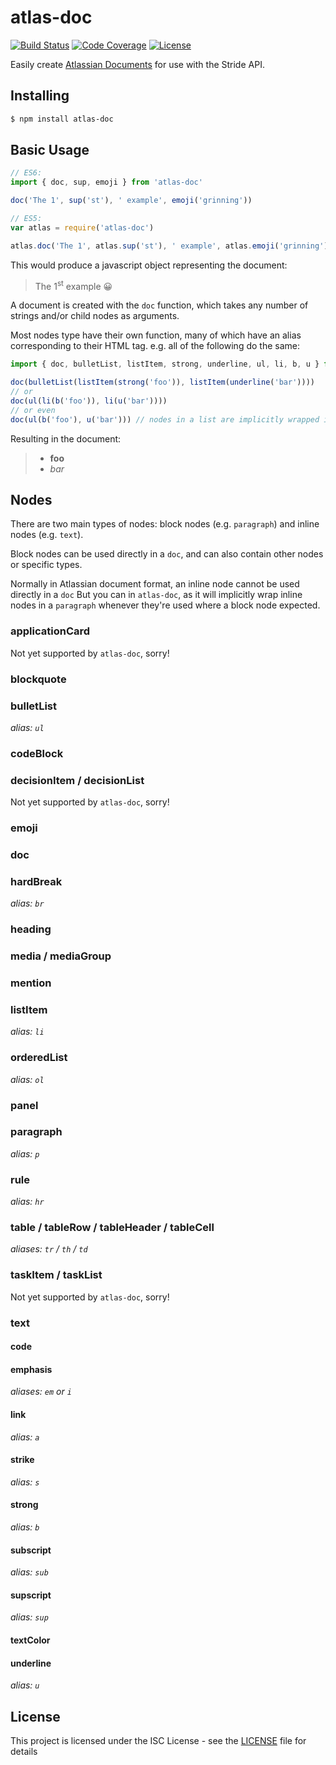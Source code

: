 # atlas-doc

[![Build Status](https://img.shields.io/travis/GREsau/atlas-doc.svg?style=flat)](https://travis-ci.org/GREsau/atlas-doc)
[![Code Coverage](https://img.shields.io/codecov/c/github/GREsau/atlas-doc.svg?style=flat)](https://codecov.io/gh/GREsau/atlas-doc)
[![License](https://img.shields.io/github/license/GREsau/atlas-doc.svg?style=flat)](https://github.com/GREsau/atlas-doc/blob/master/LICENSE)

Easily create [Atlassian Documents](https://developer.atlassian.com/cloud/stride/apis/document/structure/) for use with the Stride API.

## Installing

```sh
$ npm install atlas-doc
```

## Basic Usage

```javascript
// ES6:
import { doc, sup, emoji } from 'atlas-doc'

doc('The 1', sup('st'), ' example', emoji('grinning'))

// ES5:
var atlas = require('atlas-doc')

atlas.doc('The 1', atlas.sup('st'), ' example', atlas.emoji('grinning'))
```

This would produce a javascript object representing the document:
> The 1<sup>st</sup> example :grinning:


A document is created with the `doc` function, which takes any number of strings and/or child nodes as arguments.

Most nodes type have their own function, many of which have an alias corresponding to their HTML tag. e.g. all of the following do the same:
```javascript
import { doc, bulletList, listItem, strong, underline, ul, li, b, u } from 'atlas-doc'

doc(bulletList(listItem(strong('foo')), listItem(underline('bar'))))
// or
doc(ul(li(b('foo')), li(u('bar'))))
// or even
doc(ul(b('foo'), u('bar'))) // nodes in a list are implicitly wrapped in a listItem where necessary
```
Resulting in the document:
> - **foo**
> - _bar_

## Nodes

There are two main types of nodes: block nodes (e.g. `paragraph`) and inline nodes (e.g. `text`).

Block nodes can be used directly in a `doc`, and can also contain other nodes or specific types. 

Normally in Atlassian document format, an inline node cannot be used directly in a `doc` But you can in `atlas-doc`, as it will implicitly wrap inline nodes in a `paragraph` whenever they're used where a block node expected.

### applicationCard
Not yet supported by `atlas-doc`, sorry!

### blockquote

### bulletList
*alias: `ul`*

### codeBlock

### decisionItem / decisionList
Not yet supported by `atlas-doc`, sorry!

### emoji

### doc

### hardBreak
*alias: `br`*

### heading

### media / mediaGroup

### mention

### listItem
*alias: `li`*

### orderedList
*alias: `ol`*

### panel

### paragraph
*alias: `p`*

### rule
*alias: `hr`*

### table / tableRow / tableHeader / tableCell
*aliases: `tr` / `th` / `td`*

### taskItem / taskList
Not yet supported by `atlas-doc`, sorry!

### text

#### code

#### emphasis
*aliases: `em` or `i`*

#### link
*alias: `a`*

#### strike
*alias: `s`*

#### strong
*alias: `b`*

#### subscript
*alias: `sub`*

#### supscript
*alias: `sup`*

#### textColor

#### underline
*alias: `u`*

## License

This project is licensed under the ISC License - see the [LICENSE](LICENSE) file for details